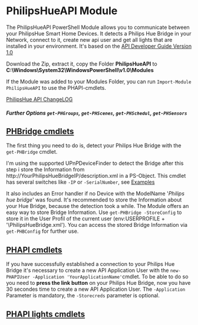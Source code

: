 # PhilipsHueAPI Module
The PhilipsHueAPI PowerShell Module allows you to communicate between your PhilipsHue Smart Home Devices. It detects a Philips Hue Bridge in your Network, connect to it, create new  api user and get all lights that are installed in your environment. It's based on the [API Developer Guide Version 1.0](https://developers.meethue.com/)

Download the Zip, extract it, copy the Folder **PhilipsHueAPI** to **C:\Windows\System32\WindowsPowerShell\v1.0\Modules**

If the Module was added to your Modules Folder, you can run `Import-Module PhilipsHueAPI` to use the PHAPI-cmdlets.

[PhilipsHue API ChangeLOG](https://developers.meethue.com/develop/hue-api/api-documentation-changelog/)

##### Further Options `get-PHGroups`, `get-PHScenes`, `get-PHSchedul`, `get-PHSensors`

## [PHBridge cmdlets](https://github.com/andiecodes/PhilipsHuePSModule/tree/master/PHBridge_config_cmdlets)

The first thing you need to do is, detect your Philips Hue Bridge with the `get-PHBridge` cmdlet.

I'm using the supported UPnPDeviceFinder to detect the Bridge after this step i store the Information from http://YourPhilipsHueBridgeIP/description.xml
in a PS-Object. This cmdlet has several switches like `-IP` or `-SerialNumber`, see [Examples](https://github.com/andiecodes/PhilipsHuePSModule/blob/master/PHBridge_config_cmdlets/get-PHBridge.ps1)

It also includes an Error handler if no Device with the ModelName '*Philips hue bridge*' was found.
It's recommended to store the Information about your Hue Bridge, because the detection took a while.
The Module offers an easy way to store Bridge Information. Use `get-PHBridge -StoreConfig` to store it in the User Profil of the current user $($env:USERPROFILE + '\PhilipsHueBridge.xml').
You can access the stored Bridge Information via `get-PHBConfig` for further use.

## [PHAPI cmdlets](https://github.com/andiecodes/PhilipsHuePSModule/tree/master/PHAPI_config_cmdlets)

If you have successfully established a connection to your Philips Hue Bridge it's necessary to create a new API Application User with the `new-PHAPIUser -Application 'YourApplicationName'`cmdlet. To be able to do so you need to **press the link button** on your Philips Hue Bridge, now you have 30 secondes time to create a new API Application User. The `-Application` Parameter is mandatory, the `-Storecreds` parameter is optional. 

## [PHAPI lights cmdlets](https://github.com/andiecodes/PhilipsHuePSModule/tree/master/PHAPI_lights_cmdlets)





